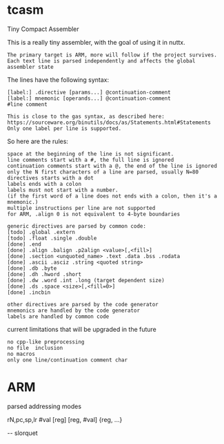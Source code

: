 tcasm
=====

Tiny Compact Assembler

This is a really tiny assembler, with the goal of using it in nuttx.

    The primary target is ARM, more will follow if the project survives.
    Each text line is parsed independently and affects the global assembler state

The lines have the following syntax:

    [label:] .directive [params...] @continuation-comment
    [label:] mnemonic [operands...] @continuation-comment
    #line comment

    This is close to the gas syntax, as described here:
    https://sourceware.org/binutils/docs/as/Statements.html#Statements
    Only one label per line is supported.

So here are the rules:

    space at the beginning of the line is not significant.
    line comments start with a #, the full line is ignored
    continuation comments start with a @, the end of the line is ignored
    only the N first characters of a line are parsed, usually N=80
    directives starts with a dot
    labels ends with a colon
    labels must not start with a number.
    (if the first word of a line does not ends with a colon, then it's a mnemonic.)
    multiple instructions per line are not supported
    for ARM, .align 0 is not equivalent to 4-byte boundaries

    generic directives are parsed by common code:
    [todo] .global .extern
    [todo] .float .single .double
    [done] .end
    [done] .align .balign .p2align <value>[,<fill>]
    [done] .section <unquoted_name> .text .data .bss .rodata
    [done] .ascii .asciz .string <quoted string>
    [done] .db .byte 
    [done] .dh .hword .short
    [done] .dw .word .int .long (target dependent size)
    [done] .ds .space <size>[,<fill=0>]
    [done] .incbin

    other directives are parsed by the code generator
    mnemonics are handled by the code generator
    labels are handled by common code

current limitations that will be upgraded in the future

    no cpp-like preprocessing
    no file  inclusion
    no macros
    only one line/continuation comment char

ARM
===

parsed addressing modes

rN,pc,sp,lr
#val
[reg]
[reg, #val]
{reg, ...}

-- slorquet

